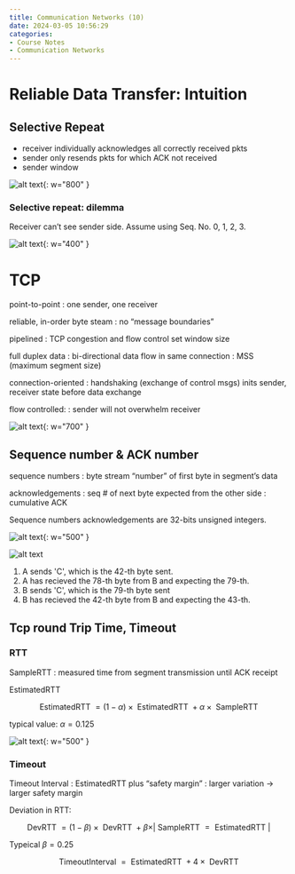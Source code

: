 ```yaml
---
title: Communication Networks (10)
date: 2024-03-05 10:56:29
categories:
- Course Notes
- Communication Networks
---
```


# Reliable Data Transfer: Intuition

## Selective Repeat

- receiver individually acknowledges all correctly received pkts
- sender only resends pkts for which ACK not received
- sender window

<!-- ![alt text](/img/post/communication-networks-10.png){: w="700" } -->

![alt text](/img/post/communication-networks-10-1.png){: w="800" }

### Selective repeat: dilemma

Receiver can’t see sender side. Assume using Seq. No. 0, 1, 2, 3.

![alt text](/img/post/communication-networks-10-2.png){: w="400" }

# TCP

point-to-point
: one sender, one receiver

reliable, in-order byte steam
: no “message boundaries”

pipelined
: TCP congestion and flow control set window size

full duplex data
: bi-directional data flow in same connection
: MSS (maximum segment size)

connection-oriented
: handshaking (exchange of control msgs) inits sender, receiver state before data exchange

flow controlled:
: sender will not overwhelm receiver

![alt text](/img/post/communication-networks-10-3.png){: w="700" }

## Sequence number & ACK number

sequence numbers
: byte stream “number” of first byte in segment’s data

acknowledgements
: seq # of next byte expected from the other side
: cumulative ACK

Sequence numbers acknowledgements are 32-bits unsigned integers.

![alt text](/img/post/communication-networks-10-4.png){: w="500" }

![alt text](/img/post/communication-networks-10-5.png)

1. A sends 'C', which is the 42-th byte sent.
2. A has recieved the 78-th byte from B and expecting the 79-th.
3. B sends 'C', which is the 79-th byte sent
4. B has recieved the 42-th byte from B and expecting the 43-th.

## Tcp round Trip Time, Timeout

### RTT

SampleRTT
: measured time from segment transmission until ACK receipt

EstimatedRTT

$$
\text { EstimatedRTT }=(1-\alpha) \times \text { EstimatedRTT }+\alpha \times \text { SampleRTT }
$$

typical value: $\alpha = 0.125$

![alt text](/img/post/communication-networks-10-6.png){: w="500" }

### Timeout

Timeout Interval
: EstimatedRTT plus “safety margin”
: larger variation $\to$ larger safety margin

Deviation in RTT:

$$
\text { DevRTT }=(1-\beta) \times \text { DevRTT }+\beta \times \vert \text { SampleRTT }=\text { EstimatedRTT } \vert
$$

Typeical $\beta = 0.25$

$$
\text { TimeoutInterval }=\text { EstimatedRTT }+4 \times \text { DevRTT }
$$
